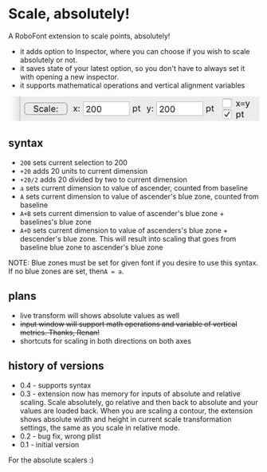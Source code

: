 # Scale, absolutely!
A RoboFont extension to scale points, absolutely!
- it adds option to Inspector, where you can choose if you wish to scale absolutely or not.
- it saves state of your latest option, so you don't have to always set it with opening a new inspector. 
- it supports mathematical operations and vertical alignment variables

![Preview of Scale, absolutely extension](preview.png)

## syntax
- `200` sets current selection to 200
- `+20` adds 20 units to current dimension
- `+20/2` adds 20 divided by two to current dimension
- `a` sets current dimension to value of ascender, counted from baseline
- `A` sets current dimension to value of ascender's blue zone, counted from baseline
- `A+B` sets current dimension to value of ascender's blue zone + baselines's blue zone
- `A+D` sets current dimension to value of ascenders's blue zone + descender's blue zone. This will result into scaling that goes from baseline blue zone to ascender's blue zone

NOTE: Blue zones must be set for given font if you desire to use this syntax. If no blue zones are set, then`A = a`.

## plans
- live transform will shows absolute values as well
- ~~input window will support math operations and variable of vertical metrics. Thanks, Renan!~~
- shortcuts for scaling in both directions on both axes

## history of versions
- 0.4 - supports syntax
- 0.3 - extension now has memory for inputs of absolute and relative scaling. Scale absolutely, go relative and then back to absolute and your values are loaded back. When you are scaling a contour, the extension shows absolute width and height in current scale transformation settings, the same as you scale in relative mode.
- 0.2 - bug fix, wrong plist
- 0.1 - initial version


For the absolute scalers :)

